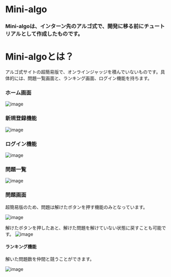 # Mini-algo

<h3>Mini-algoは、インターン先のアルゴ式で、開発に移る前にチュートリアルとして作成したものです。</h3>



# Mini-algoとは？

アルゴ式サイトの超簡易版で、オンラインジャッジを積んでいないものです。具体的には、問題一覧画面と、ランキング画面、ログイン機能を持ちます。

<h3>ホーム画面</h3>

![image](https://github.com/kosirobwada/mini-algo/assets/97875031/c406ced9-3612-4c7b-a23a-2a654b5951d5)

<h3>新規登録機能</h3>

![image](https://github.com/kosirobwada/mini-algo/assets/97875031/5eafbcdb-47ec-4007-95ac-7a60a46f9596)

<h3>ログイン機能</h3>

![image](https://github.com/kosirobwada/mini-algo/assets/97875031/b28d40da-e3f3-45c0-bdb8-7abb459d98ec)

<h3>問題一覧</h3>

![image](https://github.com/kosirobwada/mini-algo/assets/97875031/d58f8fb9-1c38-4123-ae49-0e5830a36b90)

<h3>問題画面</h3>

超簡易版のため、問題は解けたボタンを押す機能のみとなっています。

![image](https://github.com/kosirobwada/mini-algo/assets/97875031/d21745da-5338-4de4-bb9c-2bc514abde1e)

解けたボタンを押したあと、解けた問題を解けていない状態に戻すことも可能です。
![image](https://github.com/kosirobwada/mini-algo/assets/97875031/c8db1f7d-cca5-49a2-a74b-eda511a4d4ea)

<h4>ランキング機能</h4>

解いた問題数を仲間と競うことができます。

![image](https://github.com/kosirobwada/mini-algo/assets/97875031/a2f2482a-f6e6-4917-bf2b-eb7454845180)
